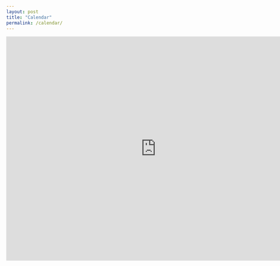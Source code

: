 ```yaml
---
layout: post
title: "Calendar"
permalink: /calendar/
---
```


<iframe src="https://calendar.google.com/calendar/embed?src=tonycantang%40gmail.com&ctz=America/Toronto&mode=WEEK" style="border: 0" width="800" height="600" frameborder="0" scrolling="no"></iframe>
